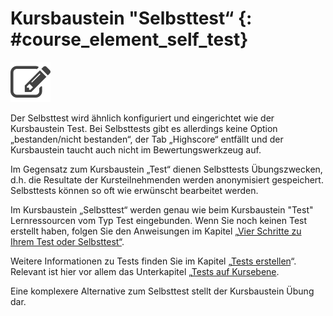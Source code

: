 # Kursbaustein "Selbsttest“ {: #course_element_self_test}

![test icon](assets/test.png)

Der Selbsttest wird ähnlich konfiguriert und eingerichtet wie der Kursbaustein Test. Bei Selbsttests gibt es allerdings keine Option „bestanden/nicht bestanden“, der Tab
„Highscore“ entfällt und der Kursbaustein taucht auch nicht im Bewertungswerkzeug auf.

Im Gegensatz zum Kursbaustein „Test“ dienen Selbsttests Übungszwecken, d.h. die Resultate der Kursteilnehmenden werden anonymisiert gespeichert. Selbsttests können so oft wie erwünscht bearbeitet werden. 

Im Kursbaustein „Selbsttest“ werden genau wie beim Kursbaustein "Test" Lernressourcen vom Typ
Test eingebunden. Wenn Sie noch keinen Test erstellt haben, folgen Sie den
Anweisungen im Kapitel „[Vier Schritte zu Ihrem Test oder
Selbsttest“](../tests/Four_Steps_to_Your_Test_or_Self-test.de.md).

Weitere Informationen zu Tests finden Sie im Kapitel „[Tests erstellen](../learningresources/Test.de.md)“. Relevant ist hier vor allem das Unterkapitel „[Tests auf Kursebene](../learningresources/Tests_at_course_level.de.md).

Eine komplexere Alternative zum Selbsttest stellt der Kursbaustein Übung dar. 